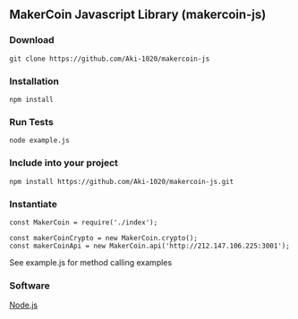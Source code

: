 <h2>MakerCoin Javascript Library (makercoin-js)</h2>


<h3>Download</h3>

```
git clone https://github.com/Aki-1020/makercoin-js
```

<h3>Installation</h3>

```
npm install
```

<h3>Run Tests</h3>

```
node example.js
```

<h3>Include into your project</h3>

```
npm install https://github.com/Aki-1020/makercoin-js.git
```

<h3>Instantiate</h3>

```
const MakerCoin = require('./index');

const makerCoinCrypto = new MakerCoin.crypto();
const makerCoinApi = new MakerCoin.api('http://212.147.106.225:3001');
```

See example.js for method calling examples


<h3>Software</h3>

[Node.js](https://nodejs.org/en/)<br>

